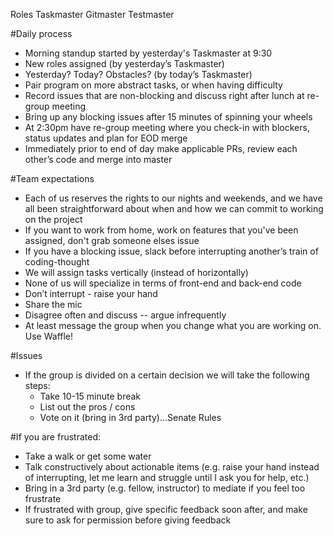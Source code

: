 

Roles
 Taskmaster
 Gitmaster
 Testmaster

#Daily process
* Morning standup started by yesterday's Taskmaster at 9:30
* New roles assigned (by yesterday’s Taskmaster)
* Yesterday? Today? Obstacles? (by today’s Taskmaster)
* Pair program on more abstract tasks, or when having difficulty
* Record issues that are non-blocking and discuss right after lunch at re-group meeting
* Bring up any blocking issues after 15 minutes of spinning your wheels
* At 2:30pm have re-group meeting where you check-in with blockers, status updates and plan for EOD merge
* Immediately prior to end of day make applicable PRs, review each other’s code and merge into master


#Team expectations
  * Each of us reserves the rights to our nights and weekends, and we have all been straightforward about when and how we can commit to working on the project
  * If you want to work from home, work on features that you've been assigned, don't grab someone elses issue
  * If you have a blocking issue, slack before interrupting another’s train of coding-thought
  * We will assign tasks vertically (instead of horizontally)
  * None of us will specialize in terms of front-end and back-end code
  * Don’t interrupt - raise your hand
  * Share the mic
  * Disagree often and discuss -- argue infrequently
  * At least message the group when you change what you are working on. Use Waffle!

#Issues
* If the group is divided on a certain decision we will take the following steps:
  * Take 10-15 minute break
  * List out the pros / cons
  * Vote on it (bring in 3rd party)...Senate Rules

#If you are frustrated:
  * Take a walk or get some water
  * Talk constructively about actionable items (e.g. raise your hand instead of interrupting, let me learn and struggle until I ask you for help, etc.)
  * Bring in a 3rd party (e.g. fellow, instructor) to mediate if you feel too frustrate
  * If frustrated with group, give specific feedback soon after, and make sure to ask for permission before giving feedback
